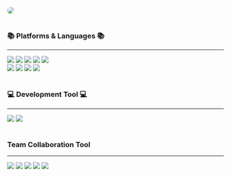 <div>
    <div>   
        <img style="border-radius: 8px" src="https://capsule-render.vercel.app/api?type=waving&color=auto&height=200&section=header&text=Baamkyu%20Github!&fontSize=90" />
    </div>
    <br/>
    <div>
        <h3>📚 Platforms & Languages 📚</h3>
        <hr/>
        <img src="https://img.shields.io/badge/JavaScript-F7DF1E?style=flat&logo=JavaScript&logoColor=white"/>
        <img src="https://img.shields.io/badge/TypeScript-3178C6?style=flat&logo=TypeScript&logoColor=white"/>
        <img src="https://img.shields.io/badge/Dart-0175C2?style=flat&logo=Dart&logoColor=white"/>
        <img src="https://img.shields.io/badge/HTML5-E34F26?style=flat&logo=HTML5&logoColor=white"/>
        <img src="https://img.shields.io/badge/CSS3-1572B6?style=flat&logo=CSS3&logoColor=white"/>
        <br/>
        <img src="https://img.shields.io/badge/React-61DAFB?style=flat&logo=React&logoColor=white"/>
        <img src="https://img.shields.io/badge/Redux-764ABC?style=flat&logo=Redux&logoColor=white"/>
        <img src="https://img.shields.io/badge/Next.js-000000?style=flat&logo=Next.js&logoColor=white"/>
        <img src="https://img.shields.io/badge/Flutter-02569B?style=flat&logo=Flutter&logoColor=white"/>
        <br/>
        <br/>
        <h3>💻 Development Tool 💻</h3>
        <hr/>
        <img src="https://img.shields.io/badge/Visual Studio Code-007ACC?style=flat&logo=Visual Studio Code&logoColor=white"/>
        <img src="https://img.shields.io/badge/Android Studio-3DDC84?style=flat&logo=androidstudio&logoColor=white"/>
        <br/>
        <br/>
        <h3>Team Collaboration Tool</h3>
        <hr/>
        <img src="https://img.shields.io/badge/GitHub-181717?style=flat&logo=GitHub&logoColor=white"/>
        <img src="https://img.shields.io/badge/GitLab-FC6D26?style=flat&logo=GitLab&logoColor=white"/>
        <img src="https://img.shields.io/badge/Notion-000000?style=flat&logo=Notion&logoColor=white"/>
        <img src="https://img.shields.io/badge/Figma-F24E1E?style=flat&logo=Figma&logoColor=white"/>
        <img src="https://img.shields.io/badge/Jira Software-0052CC?style=flat&logo=Jira Software&logoColor=white"/>
    </div>
</div>
